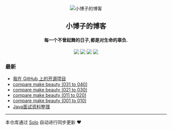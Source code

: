 <p align="center"><img alt="小博子的博客" src="https://static.b3log.org/images/brand/solo-32.png"></p><h2 align="center">
小博子的博客
</h2>

<h4 align="center">每一个不曾起舞的日子,都是对生命的辜负.</h4>
<p align="center"><a title="小博子的博客" target="_blank" href="https://github.com/GitHub-lcb/solo-blog"><img src="https://img.shields.io/github/last-commit/GitHub-lcb/solo-blog.svg?style=flat-square&color=FF9900"></a>
<a title="GitHub repo size in bytes" target="_blank" href="https://github.com/GitHub-lcb/solo-blog"><img src="https://img.shields.io/github/repo-size/GitHub-lcb/solo-blog.svg?style=flat-square"></a>
<a title="Solo Version" target="_blank" href="https://github.com/b3log/solo/releases"><img src="https://img.shields.io/badge/solo-3.6.5-f1e05a.svg?style=flat-square&color=blueviolet"></a>
<a title="Hits" target="_blank" href="https://github.com/b3log/hits"><img src="https://hits.b3log.org/GitHub-lcb/solo-blog.svg"></a></p>

### 最新

* [我在 GitHub 上的开源项目](https://www.happylcb.club/my-github-repos)
* [compare make beauty (031 to 040)](https://www.happylcb.club/articles/2019/10/04/1570176500549.html)
* [compare make beauty (021 to 030)](https://www.happylcb.club/articles/2019/10/02/1569977912791.html)
* [compare make beauty (011 to 020)](https://www.happylcb.club/articles/2019/09/29/1569772563489.html)
* [compare make beauty (001 to 010)](https://www.happylcb.club/articles/2019/09/25/1569423162903.html)
* [Java面试资料整理](https://www.happylcb.club/articles/2019/09/24/1569302954793.html)



---

本仓库通过 [Solo](https://github.com/b3log/solo) 自动进行同步更新 ❤️ 